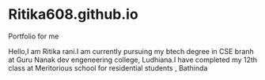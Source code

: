 # Ritika608.github.io
Portfolio for me

Hello,I am Ritika rani.I am currently pursuing my btech degree in CSE branh at Guru Nanak dev engeneering college, Ludhiana.I have completed my 12th class at Meritorious school for residential students , Bathinda 
